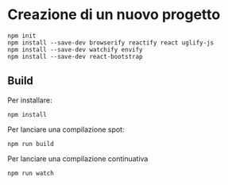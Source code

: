 # Creazione di un nuovo progetto

    npm init 
    npm install --save-dev browserify reactify react uglify-js
    npm install --save-dev watchify envify
    npm install --save-dev react-bootstrap



## Build

Per installare:

    npm install

Per lanciare una compilazione spot:

    npm run build
    
Per lanciare una compilazione continuativa
    
    npm run watch 

    
